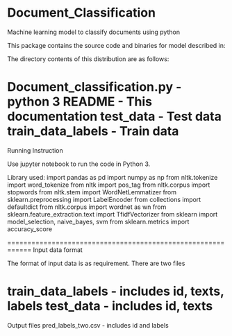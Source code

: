 # Document_Classification
Machine learning model to classify documents using python


This package contains the  source code and binaries for 
model described in:

The directory contents of this distribution are as follows:

Document_classification.py        - python 3
README          		          - This documentation
test_data   			          - Test data
train_data_labels		          - Train data
============================================================
Running Instruction

Use jupyter notebook to run the code in Python 3.

Library used: 
import pandas as pd
import numpy as np
from nltk.tokenize import word_tokenize
from nltk import pos_tag
from nltk.corpus import stopwords
from nltk.stem import WordNetLemmatizer
from sklearn.preprocessing import LabelEncoder
from collections import defaultdict
from nltk.corpus import wordnet as wn
from sklearn.feature_extraction.text import TfidfVectorizer
from sklearn import model_selection, naive_bayes, svm
from sklearn.metrics import accuracy_score

============================================================
Input data format

The format of input data is as requirement. There are two files

train_data_labels          - includes id, texts, labels
test_data                 - includes id, texts
============================================================
Output files
pred_labels_two.csv            - includes id and labels
